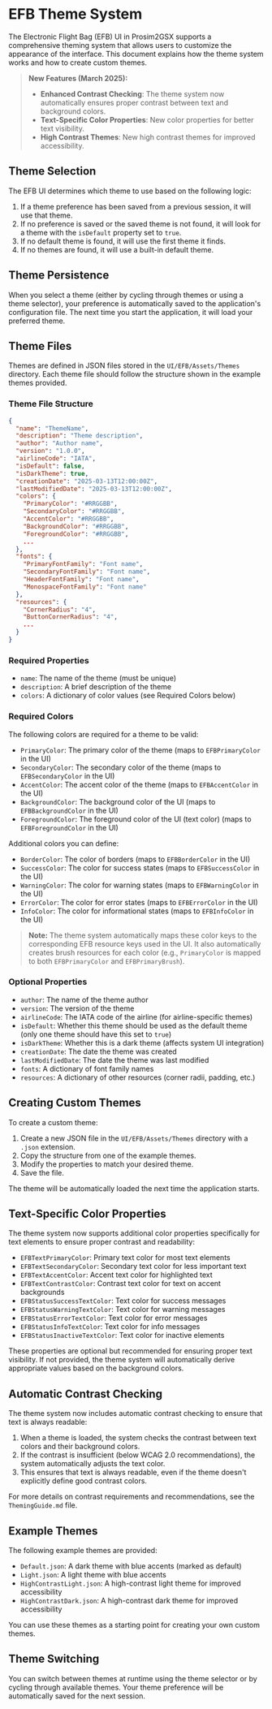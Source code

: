 # EFB Theme System

The Electronic Flight Bag (EFB) UI in Prosim2GSX supports a comprehensive theming system that allows users to customize the appearance of the interface. This document explains how the theme system works and how to create custom themes.

> **New Features (March 2025):**
> - **Enhanced Contrast Checking**: The theme system now automatically ensures proper contrast between text and background colors.
> - **Text-Specific Color Properties**: New color properties for better text visibility.
> - **High Contrast Themes**: New high contrast themes for improved accessibility.

## Theme Selection

The EFB UI determines which theme to use based on the following logic:

1. If a theme preference has been saved from a previous session, it will use that theme.
2. If no preference is saved or the saved theme is not found, it will look for a theme with the `isDefault` property set to `true`.
3. If no default theme is found, it will use the first theme it finds.
4. If no themes are found, it will use a built-in default theme.

## Theme Persistence

When you select a theme (either by cycling through themes or using a theme selector), your preference is automatically saved to the application's configuration file. The next time you start the application, it will load your preferred theme.

## Theme Files

Themes are defined in JSON files stored in the `UI/EFB/Assets/Themes` directory. Each theme file should follow the structure shown in the example themes provided.

### Theme File Structure

```json
{
  "name": "ThemeName",
  "description": "Theme description",
  "author": "Author name",
  "version": "1.0.0",
  "airlineCode": "IATA",
  "isDefault": false,
  "isDarkTheme": true,
  "creationDate": "2025-03-13T12:00:00Z",
  "lastModifiedDate": "2025-03-13T12:00:00Z",
  "colors": {
    "PrimaryColor": "#RRGGBB",
    "SecondaryColor": "#RRGGBB",
    "AccentColor": "#RRGGBB",
    "BackgroundColor": "#RRGGBB",
    "ForegroundColor": "#RRGGBB",
    ...
  },
  "fonts": {
    "PrimaryFontFamily": "Font name",
    "SecondaryFontFamily": "Font name",
    "HeaderFontFamily": "Font name",
    "MonospaceFontFamily": "Font name"
  },
  "resources": {
    "CornerRadius": "4",
    "ButtonCornerRadius": "4",
    ...
  }
}
```

### Required Properties

- `name`: The name of the theme (must be unique)
- `description`: A brief description of the theme
- `colors`: A dictionary of color values (see Required Colors below)

### Required Colors

The following colors are required for a theme to be valid:

- `PrimaryColor`: The primary color of the theme (maps to `EFBPrimaryColor` in the UI)
- `SecondaryColor`: The secondary color of the theme (maps to `EFBSecondaryColor` in the UI)
- `AccentColor`: The accent color of the theme (maps to `EFBAccentColor` in the UI)
- `BackgroundColor`: The background color of the UI (maps to `EFBBackgroundColor` in the UI)
- `ForegroundColor`: The foreground color of the UI (text color) (maps to `EFBForegroundColor` in the UI)

Additional colors you can define:

- `BorderColor`: The color of borders (maps to `EFBBorderColor` in the UI)
- `SuccessColor`: The color for success states (maps to `EFBSuccessColor` in the UI)
- `WarningColor`: The color for warning states (maps to `EFBWarningColor` in the UI)
- `ErrorColor`: The color for error states (maps to `EFBErrorColor` in the UI)
- `InfoColor`: The color for informational states (maps to `EFBInfoColor` in the UI)

> **Note:** The theme system automatically maps these color keys to the corresponding EFB resource keys used in the UI. It also automatically creates brush resources for each color (e.g., `PrimaryColor` is mapped to both `EFBPrimaryColor` and `EFBPrimaryBrush`).

### Optional Properties

- `author`: The name of the theme author
- `version`: The version of the theme
- `airlineCode`: The IATA code of the airline (for airline-specific themes)
- `isDefault`: Whether this theme should be used as the default theme (only one theme should have this set to `true`)
- `isDarkTheme`: Whether this is a dark theme (affects system UI integration)
- `creationDate`: The date the theme was created
- `lastModifiedDate`: The date the theme was last modified
- `fonts`: A dictionary of font family names
- `resources`: A dictionary of other resources (corner radii, padding, etc.)

## Creating Custom Themes

To create a custom theme:

1. Create a new JSON file in the `UI/EFB/Assets/Themes` directory with a `.json` extension.
2. Copy the structure from one of the example themes.
3. Modify the properties to match your desired theme.
4. Save the file.

The theme will be automatically loaded the next time the application starts.

## Text-Specific Color Properties

The theme system now supports additional color properties specifically for text elements to ensure proper contrast and readability:

- `EFBTextPrimaryColor`: Primary text color for most text elements
- `EFBTextSecondaryColor`: Secondary text color for less important text
- `EFBTextAccentColor`: Accent text color for highlighted text
- `EFBTextContrastColor`: Contrast text color for text on accent backgrounds
- `EFBStatusSuccessTextColor`: Text color for success messages
- `EFBStatusWarningTextColor`: Text color for warning messages
- `EFBStatusErrorTextColor`: Text color for error messages
- `EFBStatusInfoTextColor`: Text color for info messages
- `EFBStatusInactiveTextColor`: Text color for inactive elements

These properties are optional but recommended for ensuring proper text visibility. If not provided, the theme system will automatically derive appropriate values based on the background colors.

## Automatic Contrast Checking

The theme system now includes automatic contrast checking to ensure that text is always readable:

1. When a theme is loaded, the system checks the contrast between text colors and their background colors.
2. If the contrast is insufficient (below WCAG 2.0 recommendations), the system automatically adjusts the text color.
3. This ensures that text is always readable, even if the theme doesn't explicitly define good contrast colors.

For more details on contrast requirements and recommendations, see the `ThemingGuide.md` file.

## Example Themes

The following example themes are provided:

- `Default.json`: A dark theme with blue accents (marked as default)
- `Light.json`: A light theme with blue accents
- `HighContrastLight.json`: A high-contrast light theme for improved accessibility
- `HighContrastDark.json`: A high-contrast dark theme for improved accessibility

You can use these themes as a starting point for creating your own custom themes.

## Theme Switching

You can switch between themes at runtime using the theme selector or by cycling through available themes. Your theme preference will be automatically saved for the next session.
